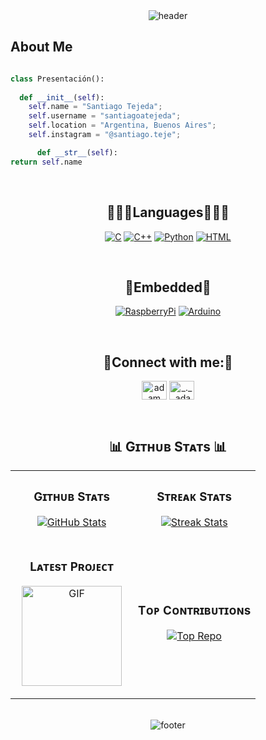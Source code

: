 <div align="center" width="100">
  <img src="https://capsule-render.vercel.app/api?color=0:1408d0,50:0860d0,100:08c4d0&height=150&section=header&text=%20&fontSize=30&type=waving&fontColor=fefefe&&animation=fadeIn"
  alt="header"/>
</div>

<h2> About Me </h2> 
  
  ```python

  class Presentación():
    
    def __init__(self):
      self.name = "Santiago Tejeda";
      self.username = "santiagoatejeda";
      self.location = "Argentina, Buenos Aires";
      self.instagram = "@santiago.teje";
  
        def __str__(self):
  return self.name

  ```

<br>
  <h2 align="center">👨🏻‍💻Languages👨🏻‍💻</h2>
    <p align="center">
      <a href="#"><img alt="C" src="https://img.shields.io/badge/C%20-%232370ED.svg?logo=c&logoColor=white"></a>
      <a href="#"><img alt="C++" src="https://img.shields.io/badge/C++%20-%2300599C.svg?logo=c%2B%2B&logoColor=white"></a>
      <a href="#"><img alt="Python" src="https://img.shields.io/badge/Python%20-%2314354C.svg?logo=python&logoColor=white"></a>
      <a href="#"><img alt="HTML" src="https://img.shields.io/badge/HTML%20-%23E34F26.svg?logo=html5&logoColor=white"></a>
  </p>
</br>

<h2 align="center">💾Embedded💾</h2>
  <p align="center">
    <a href="#"><img alt="RaspberryPi" src="https://img.shields.io/badge/-RaspberryPi-C51A4A?style=for-the-badge&logo=Raspberry-Pi"></a>
    <a href="#"><img alt="Arduino" src="https://img.shields.io/badge/-Arduino-00979D?style=for-the-badge&logo=Arduino&logoColor=white"></a>
  </p>

<br>
  <h2 align="center">📄Connect with me:📄</h2>
    <p align="center">
      <a href="https://www.linkedin.com/in/santiago-tejeda/" target="blank"><img align="center"
          src="https://raw.githubusercontent.com/rahuldkjain/github-profile-readme-generator/master/src/images/icons/Social/linked-in-alt.svg"
        alt="adam pithewan" height="30" width="40" /></a>
      <a href="https://instagram.com/santiago.teje" target="blank"><img align="center"
        src="https://raw.githubusercontent.com/rahuldkjain/github-profile-readme-generator/master/src/images/icons/Social/instagram.svg"
    alt="_._.adam._" height="30" width="40" /></a>
  </p>
</br>

<h2 align="center">📊 Gɪᴛʜᴜʙ Sᴛᴀᴛs 📊</h2>

<table width="100%">
  <tr>
    <td width="50%">
      <h3 align="center"><strong>Gɪᴛʜᴜʙ Sᴛᴀᴛs</strong></h3>
      <p align="center">
        <a href="https://github.com/santiagoatejeda">
          <img align="center" src="https://github-readme-stats.vercel.app/api?username=santiagoatejeda&count_private=true&show_icons=true&theme=nightowl" alt="GitHub Stats" />
        </a>
      </p>
    </td>
    <td width="50%">
      <h3 align="center"><strong>Sᴛʀᴇᴀᴋ Sᴛᴀᴛs</strong></h3>
      <p align="center">
        <a href="https://github.com/santiagoatejeda">
          <img align="center" src="https://streak-stats.demolab.com?user=santiagoatejeda&theme=nightowl" alt="Streak Stats" />
        </a>
      </p>
    </td>
  </tr>
  <tr>
    <td width="50%">
      <h3 align="center"><strong>Lᴀᴛᴇsᴛ Pʀᴏᴊᴇᴄᴛ</strong></h3>
      <p align="center">
        <img align="center" alt="GIF" height="160px" src="https://media.giphy.com/media/Ah3zHH7hvsSB2/giphy.gif" />
        </a>
      </p>
    </td>
    <td width="50%">
      <h3 align="center"><strong>Tᴏᴘ Cᴏɴᴛʀɪʙᴜᴛɪᴏɴs</strong></h3>
      <p align="center">
        <a href="https://github.com/santiagoatejeda">
          <img align="center" src="https://github-contributor-stats.vercel.app/api?username=santiagoatejeda&limit=3&theme=nightowl&show_owner=true&combine_all_yearly_contributions=true" alt="Top Repo" />
        </a>
      </p>
    </td>
  </tr>
</table>
<br />

<div align="center" width="100">
  <img src="https://capsule-render.vercel.app/api?color=0:1408d0,50:0860d0,100:08c4d0&height=150&section=footer&fontSize=30&type=waving&fontColor=fefefe"
  alt="footer" />
</div>
